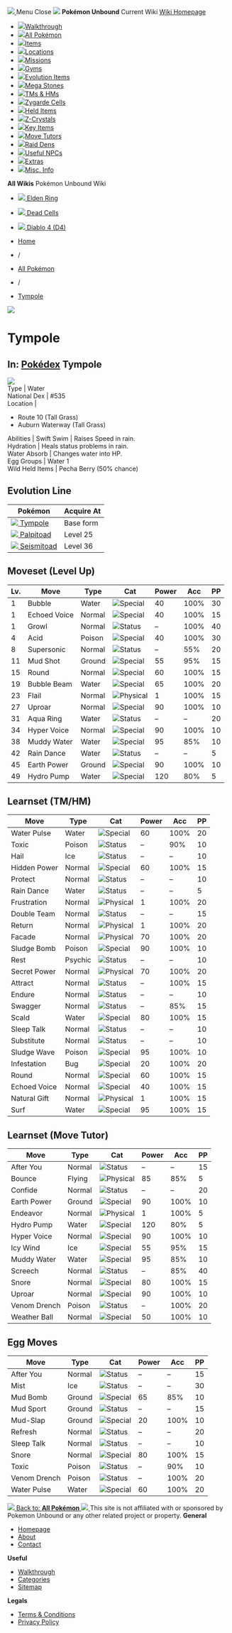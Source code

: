 [ ![](https://static.unboundwiki.com/wp-content/assets/images/2024/07/unbound-game-logo-x50.png) ](https://unboundwiki.com/pokemon/tympole/<https:/unboundwiki.com/>)
Menu Close
![](https://static.unboundwiki.com/wp-content/assets/images/2024/07/pokemon-unbound-frozen-heights-game-icon.jpg)
**Pokémon Unbound**
Current Wiki
[ Wiki Homepage ](https://unboundwiki.com/pokemon/tympole/<https:/unboundwiki.com/>)
  * [![](https://static.unboundwiki.com/wp-content/assets/images/2024/07/unbound-walkthrough-start-preview.jpg)Walkthrough](https://unboundwiki.com/pokemon/tympole/<https:/unboundwiki.com/walkthrough/>)
  * [![](https://static.unboundwiki.com/wp-content/assets/images/2024/07/pokemon-unbound-lab-exterior-150x150.jpg)All Pokémon](https://unboundwiki.com/pokemon/tympole/<https:/unboundwiki.com/pokemon/>)
  * [![](https://static.unboundwiki.com/wp-content/assets/images/2024/07/items-market-150x150.jpg)Items](https://unboundwiki.com/pokemon/tympole/<https:/unboundwiki.com/items/>)
  * [![](https://static.unboundwiki.com/wp-content/assets/images/2024/08/world-map-pokemon-unbound.jpg)Locations](https://unboundwiki.com/pokemon/tympole/<https:/unboundwiki.com/locations/>)
  * [![](https://static.unboundwiki.com/wp-content/assets/images/2024/07/missions-icon-150x150.jpg)Missions](https://unboundwiki.com/pokemon/tympole/<https:/unboundwiki.com/missions/>)
  * [![](https://static.unboundwiki.com/wp-content/assets/images/2024/12/exterior-crater-town-gym-200x200.jpg)Gyms](https://unboundwiki.com/pokemon/tympole/<https:/unboundwiki.com/gyms/>)
  * [![](https://static.unboundwiki.com/wp-content/assets/images/2024/08/evolutionary-items.jpg)Evolution Items](https://unboundwiki.com/pokemon/tympole/<https:/unboundwiki.com/items/evolution-items/>)
  * [![](https://static.unboundwiki.com/wp-content/assets/images/2024/07/mega-stone-150x150.jpg)Mega Stones](https://unboundwiki.com/pokemon/tympole/<https:/unboundwiki.com/mega-stones/>)
  * [![](https://static.unboundwiki.com/wp-content/assets/images/2024/07/tmloc-150x150.png)TMs & HMs](https://unboundwiki.com/pokemon/tympole/<https:/unboundwiki.com/tms-hms/>)
  * [![](https://static.unboundwiki.com/wp-content/assets/images/2024/08/zygarde-house.jpg)Zygarde Cells](https://unboundwiki.com/pokemon/tympole/<https:/unboundwiki.com/items/zygarde-cells/>)
  * [![](https://static.unboundwiki.com/wp-content/assets/images/2024/10/helditems-endgame-shop-200x200.jpg)Held Items](https://unboundwiki.com/pokemon/tympole/<https:/unboundwiki.com/items/held-items/>)
  * [![](https://static.unboundwiki.com/wp-content/assets/images/2024/08/zcrystals-listing-preview.jpg)Z-Crystals](https://unboundwiki.com/pokemon/tympole/<https:/unboundwiki.com/z-crystals/>)
  * [![](https://static.unboundwiki.com/wp-content/assets/images/2024/08/cube.jpg)Key Items](https://unboundwiki.com/pokemon/tympole/<https:/unboundwiki.com/items/key-items/>)
  * [![](https://static.unboundwiki.com/wp-content/assets/images/2024/09/move-tutors-preview.jpg)Move Tutors](https://unboundwiki.com/pokemon/tympole/<https:/unboundwiki.com/misc-info/move-tutors/>)
  * [![](https://static.unboundwiki.com/wp-content/assets/images/2024/10/raid-den-area-pokemon-unbound-lightv.jpg)Raid Dens](https://unboundwiki.com/pokemon/tympole/<https:/unboundwiki.com/raid-dens/>)
  * [![](https://static.unboundwiki.com/wp-content/assets/images/2024/11/useful-npc-preview-200x200.jpg)Useful NPCs](https://unboundwiki.com/pokemon/tympole/<https:/unboundwiki.com/misc-info/useful-npcs/>)
  * [![](https://static.unboundwiki.com/wp-content/assets/images/2024/10/kyurem-unbound-sidequest-200x200.jpg)Extras](https://unboundwiki.com/pokemon/tympole/<https:/unboundwiki.com/extras/>)
  * [![](https://static.unboundwiki.com/wp-content/assets/images/2024/08/dehara-mart.png)Misc. Info](https://unboundwiki.com/pokemon/tympole/<https:/unboundwiki.com/misc-info/>)


**All Wikis**
Pokémon Unbound Wiki
  * [ ![](https://unboundwiki.com/wp-content/themes/stratswiki/assets/img/wiki/elden-ring.png) Elden Ring ](https://unboundwiki.com/pokemon/tympole/<#>)
  * [ ![](https://unboundwiki.com/wp-content/themes/stratswiki/assets/img/wiki/dead-cells.jpg) Dead Cells ](https://unboundwiki.com/pokemon/tympole/<#>)
  * [ ![](https://unboundwiki.com/wp-content/themes/stratswiki/assets/img/wiki/diablo.png) Diablo 4 (D4) ](https://unboundwiki.com/pokemon/tympole/<#>)


  * [ Home ](https://unboundwiki.com/pokemon/tympole/<https:/unboundwiki.com/>)
  * /
  * [ All Pokémon ](https://unboundwiki.com/pokemon/tympole/<https:/unboundwiki.com/pokemon/>)
  * /
  * [ Tympole ](https://unboundwiki.com/pokemon/tympole/<https:/unboundwiki.com/pokemon/tympole/>)

![](https://static.unboundwiki.com/wp-content/assets/images/2024/12/tympole-scaled-1.png)
# Tympole
In: [Pokédex](https://unboundwiki.com/pokemon/tympole/<https:/unboundwiki.com/category/pokedex/>)
Tympole  
---  
![](https://static.unboundwiki.com/wp-content/assets/sprites/pokemon/tympole.png)  
Type | Water  
National Dex | #535  
Location | 
  * Route 10 (Tall Grass)
  * Auburn Waterway (Tall Grass)

  
Abilities | Swift Swim | Raises Speed in rain.  
Hydration | Heals status problems in rain.  
Water Absorb | Changes water into HP.  
Egg Groups | Water 1  
Wild Held Items | Pecha Berry (50% chance)  
## Evolution Line
Pokémon | Acquire At  
---|---  
[![](https://static.unboundwiki.com/wp-content/assets/sprites/pokemon/tympole.png) Tympole](https://unboundwiki.com/pokemon/tympole/<https:/unboundwiki.com/pokemon/tympole/>) | Base form  
[![](https://static.unboundwiki.com/wp-content/assets/sprites/pokemon/palpitoad.png) Palpitoad](https://unboundwiki.com/pokemon/tympole/<https:/unboundwiki.com/pokemon/palpitoad/>) | Level 25  
[![](https://static.unboundwiki.com/wp-content/assets/sprites/pokemon/seismitoad.png) Seismitoad](https://unboundwiki.com/pokemon/tympole/<https:/unboundwiki.com/pokemon/seismitoad/>) | Level 36  
## Moveset (Level Up)
Lv. | Move | Type | Cat | Power | Acc | PP  
---|---|---|---|---|---|---  
1 | Bubble | Water | ![Special](https://static.unboundwiki.com/wp-content/assets/icons/ui/special.png) | 40 | 100% | 30  
1 | Echoed Voice | Normal | ![Special](https://static.unboundwiki.com/wp-content/assets/icons/ui/special.png) | 40 | 100% | 15  
1 | Growl | Normal | ![Status](https://static.unboundwiki.com/wp-content/assets/icons/ui/status.png) | – | 100% | 40  
4 | Acid | Poison | ![Special](https://static.unboundwiki.com/wp-content/assets/icons/ui/special.png) | 40 | 100% | 30  
8 | Supersonic | Normal | ![Status](https://static.unboundwiki.com/wp-content/assets/icons/ui/status.png) | – | 55% | 20  
11 | Mud Shot | Ground | ![Special](https://static.unboundwiki.com/wp-content/assets/icons/ui/special.png) | 55 | 95% | 15  
15 | Round | Normal | ![Special](https://static.unboundwiki.com/wp-content/assets/icons/ui/special.png) | 60 | 100% | 15  
19 | Bubble Beam | Water | ![Special](https://static.unboundwiki.com/wp-content/assets/icons/ui/special.png) | 65 | 100% | 20  
23 | Flail | Normal | ![Physical](https://static.unboundwiki.com/wp-content/assets/icons/ui/physical.png) | 1 | 100% | 15  
27 | Uproar | Normal | ![Special](https://static.unboundwiki.com/wp-content/assets/icons/ui/special.png) | 90 | 100% | 10  
31 | Aqua Ring | Water | ![Status](https://static.unboundwiki.com/wp-content/assets/icons/ui/status.png) | – | – | 20  
34 | Hyper Voice | Normal | ![Special](https://static.unboundwiki.com/wp-content/assets/icons/ui/special.png) | 90 | 100% | 10  
38 | Muddy Water | Water | ![Special](https://static.unboundwiki.com/wp-content/assets/icons/ui/special.png) | 95 | 85% | 10  
42 | Rain Dance | Water | ![Status](https://static.unboundwiki.com/wp-content/assets/icons/ui/status.png) | – | – | 5  
45 | Earth Power | Ground | ![Special](https://static.unboundwiki.com/wp-content/assets/icons/ui/special.png) | 90 | 100% | 10  
49 | Hydro Pump | Water | ![Special](https://static.unboundwiki.com/wp-content/assets/icons/ui/special.png) | 120 | 80% | 5  
## Learnset (TM/HM)
Move | Type | Cat | Power | Acc | PP  
---|---|---|---|---|---  
Water Pulse | Water | ![Special](https://static.unboundwiki.com/wp-content/assets/icons/ui/special.png) | 60 | 100% | 20  
Toxic | Poison | ![Status](https://static.unboundwiki.com/wp-content/assets/icons/ui/status.png) | – | 90% | 10  
Hail | Ice | ![Status](https://static.unboundwiki.com/wp-content/assets/icons/ui/status.png) | – | – | 10  
Hidden Power | Normal | ![Special](https://static.unboundwiki.com/wp-content/assets/icons/ui/special.png) | 60 | 100% | 15  
Protect | Normal | ![Status](https://static.unboundwiki.com/wp-content/assets/icons/ui/status.png) | – | – | 10  
Rain Dance | Water | ![Status](https://static.unboundwiki.com/wp-content/assets/icons/ui/status.png) | – | – | 5  
Frustration | Normal | ![Physical](https://static.unboundwiki.com/wp-content/assets/icons/ui/physical.png) | 1 | 100% | 20  
Double Team | Normal | ![Status](https://static.unboundwiki.com/wp-content/assets/icons/ui/status.png) | – | – | 15  
Return | Normal | ![Physical](https://static.unboundwiki.com/wp-content/assets/icons/ui/physical.png) | 1 | 100% | 20  
Facade | Normal | ![Physical](https://static.unboundwiki.com/wp-content/assets/icons/ui/physical.png) | 70 | 100% | 20  
Sludge Bomb | Poison | ![Special](https://static.unboundwiki.com/wp-content/assets/icons/ui/special.png) | 90 | 100% | 10  
Rest | Psychic | ![Status](https://static.unboundwiki.com/wp-content/assets/icons/ui/status.png) | – | – | 10  
Secret Power | Normal | ![Physical](https://static.unboundwiki.com/wp-content/assets/icons/ui/physical.png) | 70 | 100% | 20  
Attract | Normal | ![Status](https://static.unboundwiki.com/wp-content/assets/icons/ui/status.png) | – | 100% | 15  
Endure | Normal | ![Status](https://static.unboundwiki.com/wp-content/assets/icons/ui/status.png) | – | – | 10  
Swagger | Normal | ![Status](https://static.unboundwiki.com/wp-content/assets/icons/ui/status.png) | – | 85% | 15  
Scald | Water | ![Special](https://static.unboundwiki.com/wp-content/assets/icons/ui/special.png) | 80 | 100% | 15  
Sleep Talk | Normal | ![Status](https://static.unboundwiki.com/wp-content/assets/icons/ui/status.png) | – | – | 10  
Substitute | Normal | ![Status](https://static.unboundwiki.com/wp-content/assets/icons/ui/status.png) | – | – | 10  
Sludge Wave | Poison | ![Special](https://static.unboundwiki.com/wp-content/assets/icons/ui/special.png) | 95 | 100% | 10  
Infestation | Bug | ![Special](https://static.unboundwiki.com/wp-content/assets/icons/ui/special.png) | 20 | 100% | 20  
Round | Normal | ![Special](https://static.unboundwiki.com/wp-content/assets/icons/ui/special.png) | 60 | 100% | 15  
Echoed Voice | Normal | ![Special](https://static.unboundwiki.com/wp-content/assets/icons/ui/special.png) | 40 | 100% | 15  
Natural Gift | Normal | ![Physical](https://static.unboundwiki.com/wp-content/assets/icons/ui/physical.png) | 1 | 100% | 15  
Surf | Water | ![Special](https://static.unboundwiki.com/wp-content/assets/icons/ui/special.png) | 95 | 100% | 15  
## Learnset (Move Tutor)
Move | Type | Cat | Power | Acc | PP  
---|---|---|---|---|---  
After You | Normal | ![Status](https://static.unboundwiki.com/wp-content/assets/icons/ui/status.png) | – | – | 15  
Bounce | Flying | ![Physical](https://static.unboundwiki.com/wp-content/assets/icons/ui/physical.png) | 85 | 85% | 5  
Confide | Normal | ![Status](https://static.unboundwiki.com/wp-content/assets/icons/ui/status.png) | – | – | 20  
Earth Power | Ground | ![Special](https://static.unboundwiki.com/wp-content/assets/icons/ui/special.png) | 90 | 100% | 10  
Endeavor | Normal | ![Physical](https://static.unboundwiki.com/wp-content/assets/icons/ui/physical.png) | 1 | 100% | 5  
Hydro Pump | Water | ![Special](https://static.unboundwiki.com/wp-content/assets/icons/ui/special.png) | 120 | 80% | 5  
Hyper Voice | Normal | ![Special](https://static.unboundwiki.com/wp-content/assets/icons/ui/special.png) | 90 | 100% | 10  
Icy Wind | Ice | ![Special](https://static.unboundwiki.com/wp-content/assets/icons/ui/special.png) | 55 | 95% | 15  
Muddy Water | Water | ![Special](https://static.unboundwiki.com/wp-content/assets/icons/ui/special.png) | 95 | 85% | 10  
Screech | Normal | ![Status](https://static.unboundwiki.com/wp-content/assets/icons/ui/status.png) | – | 85% | 40  
Snore | Normal | ![Special](https://static.unboundwiki.com/wp-content/assets/icons/ui/special.png) | 80 | 100% | 15  
Uproar | Normal | ![Special](https://static.unboundwiki.com/wp-content/assets/icons/ui/special.png) | 90 | 100% | 10  
Venom Drench | Poison | ![Status](https://static.unboundwiki.com/wp-content/assets/icons/ui/status.png) | – | 100% | 20  
Weather Ball | Normal | ![Special](https://static.unboundwiki.com/wp-content/assets/icons/ui/special.png) | 50 | 100% | 10  
## Egg Moves
Move | Type | Cat | Power | Acc | PP  
---|---|---|---|---|---  
After You | Normal | ![Status](https://static.unboundwiki.com/wp-content/assets/icons/ui/status.png) | – | – | 15  
Mist | Ice | ![Status](https://static.unboundwiki.com/wp-content/assets/icons/ui/status.png) | – | – | 30  
Mud Bomb | Ground | ![Special](https://static.unboundwiki.com/wp-content/assets/icons/ui/special.png) | 65 | 85% | 10  
Mud Sport | Ground | ![Status](https://static.unboundwiki.com/wp-content/assets/icons/ui/status.png) | – | – | 15  
Mud-Slap | Ground | ![Special](https://static.unboundwiki.com/wp-content/assets/icons/ui/special.png) | 20 | 100% | 10  
Refresh | Normal | ![Status](https://static.unboundwiki.com/wp-content/assets/icons/ui/status.png) | – | – | 20  
Sleep Talk | Normal | ![Status](https://static.unboundwiki.com/wp-content/assets/icons/ui/status.png) | – | – | 10  
Snore | Normal | ![Special](https://static.unboundwiki.com/wp-content/assets/icons/ui/special.png) | 80 | 100% | 15  
Toxic | Poison | ![Status](https://static.unboundwiki.com/wp-content/assets/icons/ui/status.png) | – | 90% | 10  
Venom Drench | Poison | ![Status](https://static.unboundwiki.com/wp-content/assets/icons/ui/status.png) | – | 100% | 20  
Water Pulse | Water | ![Special](https://static.unboundwiki.com/wp-content/assets/icons/ui/special.png) | 60 | 100% | 20  
[ ![](https://static.unboundwiki.com/wp-content/assets/images/2024/07/pokemon-unbound-lab-exterior.jpg) Back to: **All Pokémon** ](https://unboundwiki.com/pokemon/tympole/<https:/unboundwiki.com/pokemon/>)
[ ![](https://static.unboundwiki.com/wp-content/assets/images/2024/07/unbound-game-logo-x50.png) ](https://unboundwiki.com/pokemon/tympole/<https:/unboundwiki.com/>)
This site is not affiliated with or sponsored by Pokemon Unbound or any other related project or property. 
**General**
  * [ Homepage ](https://unboundwiki.com/pokemon/tympole/<https:/unboundwiki.com/>)
  * [ About ](https://unboundwiki.com/pokemon/tympole/<https:/unboundwiki.com/about/>)
  * [ Contact ](https://unboundwiki.com/pokemon/tympole/<https:/unboundwiki.com/contact/>)


**Useful**
  * [ Walkthrough ](https://unboundwiki.com/pokemon/tympole/<https:/unboundwiki.com/walkthrough/>)
  * [ Categories ](https://unboundwiki.com/pokemon/tympole/<https:/unboundwiki.com/categories/>)
  * [ Sitemap ](https://unboundwiki.com/pokemon/tympole/<https:/unboundwiki.com/sitemap/>)


**Legals**
  * [ Terms & Conditions ](https://unboundwiki.com/pokemon/tympole/<https:/unboundwiki.com/terms-conditions/>)
  * [ Privacy Policy ](https://unboundwiki.com/pokemon/tympole/<https:/unboundwiki.com/privacy-policy/>)


